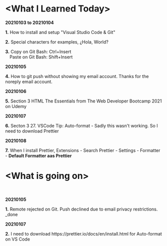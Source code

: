 <p><h1>&lt;What I Learned Today&gt;</h1></p>
<p><b>20210103 to 20210104</b></p>
<p><b>1.</b> How to install and setup &quot;Visual Studio Code &amp; Git&quot;</p>
<p><b>2.</b> Special characters for examples&#44; &#191;Hola, World&#63;</p>
<p><b>3.</b> Copy on Git Bash&#58; Ctrl&#43;Insert<br>
&ensp;&ensp;Paste on Git Bash&#58; Shift&#43;Insert</p>
<p><b>20210105</b></p>
<p><b>4.</b> How to git push without showing my email account. Thanks for the noreply email account.</p>
<p><b>20210106</b></p>
<p><b>5.</b> Section 3 HTML The Essentials from The Web Developer Bootcamp 2021 on Udemy</p>
<p><b>20210107</b></p>
<p><b>6.</b> Secton 3 27. VSCode Tip: Auto-format - Sadly this wasn't working. So I need to download Prettier</p>
<p><b>20210108</b></p>
<p><b>7.</b> When I install Prettier, Extensions - Search Prettier - Settings - Formatter - <b>Default Formatter aas Prettier</b><p>
<p><h1>&lt;What is going on&gt;</h1></p>
<br />
<p><b>20210105</b></p>
<p><b>1.</b> Remote rejected on Git. Push declined due to email privacy restrictions. _done </p>
<p><b>20210107</b></p>
<p><b>2.</b> I need to download https://prettier.io/docs/en/install.html for Auto-format on VS Code </p>
